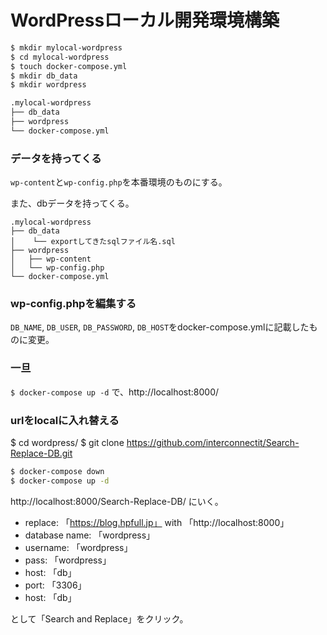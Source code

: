 # WordPressローカル開発環境構築

```sh
$ mkdir mylocal-wordpress
$ cd mylocal-wordpress
$ touch docker-compose.yml
$ mkdir db_data
$ mkdir wordpress
```

```sh
.mylocal-wordpress
├── db_data
├── wordpress
└── docker-compose.yml
```

### データを持ってくる

`wp-content`と`wp-config.php`を本番環境のものにする。

また、dbデータを持ってくる。

```
.mylocal-wordpress
├── db_data
│    └── exportしてきたsqlファイル名.sql
├── wordpress
│   ├── wp-content
│   └── wp-config.php
└── docker-compose.yml
```

### wp-config.phpを編集する

`DB_NAME`, `DB_USER`, `DB_PASSWORD`, `DB_HOST`をdocker-compose.ymlに記載したものに変更。

### 一旦

`
$ docker-compose up -d
`
で、http://localhost:8000/

### urlをlocalに入れ替える

$ cd wordpress/
$ git clone https://github.com/interconnectit/Search-Replace-DB.git

```sh
$ docker-compose down
$ docker-compose up -d
```

http://localhost:8000/Search-Replace-DB/
にいく。

- replace: 「https://blog.hpfull.jp」 with 「http://localhost:8000」
- database name: 「wordpress」
- username: 「wordpress」
- pass: 「wordpress」
- host: 「db」
- port: 「3306」
- host: 「db」

として「Search and Replace」をクリック。









